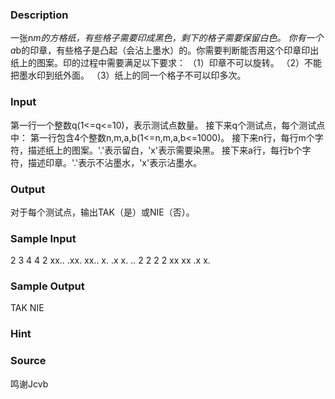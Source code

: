 
### Description
一张n*m的方格纸，有些格子需要印成黑色，剩下的格子需要保留白色。
你有一个a*b的印章，有些格子是凸起（会沾上墨水）的。你需要判断能否用这个印章印出纸上的图案。印的过程中需要满足以下要求：
（1）印章不可以旋转。
（2）不能把墨水印到纸外面。
（3）纸上的同一个格子不可以印多次。

### Input
第一行一个整数q(1<=q<=10)，表示测试点数量。
接下来q个测试点，每个测试点中：
第一行包含4个整数n,m,a,b(1<=n,m,a,b<=1000)。
接下来n行，每行m个字符，描述纸上的图案。'.'表示留白，'x'表示需要染黑。
接下来a行，每行b个字符，描述印章。'.'表示不沾墨水，'x'表示沾墨水。


### Output

对于每个测试点，输出TAK（是）或NIE（否）。



### Sample Input
2
3 4 4 2
xx..
.xx.
xx..
x.
.x
x.
..
2 2 2 2
xx
xx
.x
x.
### Sample Output
TAK
NIE
### Hint

### Source
鸣谢Jcvb